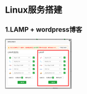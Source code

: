 Linux服务搭建
============

1.LAMP + wordpress博客
------------------------------
![centos7](https://github.com/WUBO512/wwbb/blob/main/%E7%AC%AC%E4%BA%94%E5%A4%A9/%E5%AE%9E%E9%AA%8C%E6%88%AA%E5%9B%BE/1.png)